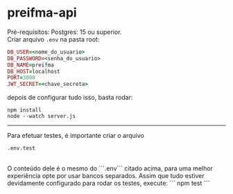 # preifma-api
Pré-requisitos:
Postgres: 15 ou superior. <br>
Criar arquivo ```.env``` na pasta root:
```ruby
DB_USER=<nome_do_usuario>
DB_PASSWORD=<senha_do_usuario>
DB_NAME=preifma
DB_HOST=localhost
PORT=3000
JWT_SECRET=<chave_secreta>
```

depois de configurar tudo isso, basta rodar:<br>
```
npm install
node --watch server.js
```
<hr>
Para efetuar testes, é importante criar o arquivo 

```
.env.test
```

<br>
O conteúdo dele é o mesmo do ```.env``` citado acima, para uma melhor experiência opte por usar bancos separados.
Assim que tudo estiver devidamente configurado para rodar os testes, execute:
```
npm test
```
